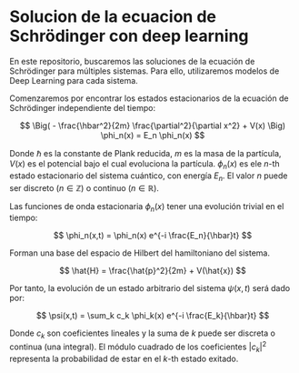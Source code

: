 # Solucion de la ecuacion de Schrödinger con deep learning

En este repositorio, buscaremos las soluciones de la ecuación de Schrödinger para múltiples sistemas. Para ello, utilizaremos modelos de Deep Learning para cada sistema.

Comenzaremos por encontrar los estados estacionarios de la ecuación de Schrödinger independiente del tiempo:

$$
\Big( - \frac{\hbar^2}{2m} \frac{\partial^2}{\partial x^2} + V(x) \Big) \phi_n(x) = E_n \phi_n(x) 
$$

Donde $\hbar$ es la constante de Plank reducida, $m$ es la masa de la partícula, $V(x)$ es el potencial bajo el cual evoluciona la partícula. $\phi_n(x)$ es ele $n$-th estado estacionario del sistema cuántico, con energía $E_n$. El valor $n$ puede ser discreto ($n \in \mathbb{Z}$) o continuo ($n \in \mathbb{R}$).

Las funciones de onda estacionaria $\phi_n(x)$ tener una evolución trivial en el tiempo:

$$
\phi_n(x,t) = \phi_n(x) e^{-i \frac{E_n}{\hbar}t}
$$

Forman una base del espacio de Hilbert del hamiltoniano del sistema.

$$
\hat{H} = \frac{\hat{p}^2}{2m} + V(\hat{x})
$$

Por tanto, la evolución de un estado arbitrario del sistema $\psi(x,t)$ será dado por:

$$
\psi(x,t) = \sum_k c_k \phi_k(x) e^{-i \frac{E_k}{\hbar}t} 
$$

Donde $c_k$ son coeficientes lineales y la suma de $k$ puede ser discreta o continua (una integral). El módulo cuadrado de los coeficientes $|c_k|^2$ representa la probabilidad de estar en el $k$-th estado exitado. 